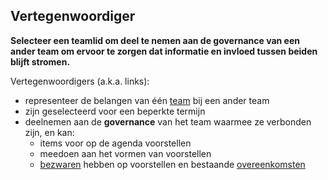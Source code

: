 ## Vertegenwoordiger

<summary>
<strong>Selecteer een teamlid om deel te nemen aan de governance van een ander team om ervoor te zorgen dat informatie en invloed tussen beiden blijft stromen.</strong>
</summary>

Vertegenwoordigers (a.k.a. links):

- representeer de belangen van één [team](glossary:team) bij een ander team
- zijn geselecteerd voor een beperkte termijn
- deelnemen aan de **governance** van het team waarmee ze verbonden zijn, en kan: 
    - items voor op de agenda voorstellen
    - meedoen aan het vormen van voorstellen
    - [bezwaren](glossary:objection) hebben op voorstellen en bestaande [overeenkomsten](glossary:agreement)